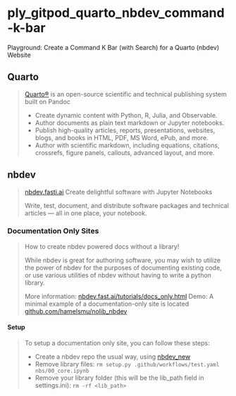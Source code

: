 # ply_gitpod_quarto_nbdev_command-k-bar
Playground: Create a Command K Bar (with Search) for a Quarto (nbdev) Website

## Quarto

> [Quarto®](https://quarto.org/) is an open-source scientific and technical publishing system built on Pandoc
>
> - Create dynamic content with Python, R, Julia, and Observable.
> - Author documents as plain text markdown or Jupyter notebooks.
> - Publish high-quality articles, reports, presentations, websites, blogs, and books in HTML, PDF, MS Word, ePub, and more.
> - Author with scientific markdown, including equations, citations, crossrefs, figure panels, callouts, advanced layout, and more.

## nbdev

> [nbdev.fasti.ai](https://nbdev.fast.ai/) Create delightful software with Jupyter Notebooks
>
> Write, test, document, and distribute software packages and technical articles — all in one place, your notebook.

### Documentation Only Sites

> How to create nbdev powered docs without a library!
> 
> While nbdev is great for authoring software, you may wish to utilize the power of nbdev for the purposes of documenting existing code, or use various utilities of nbdev without having to write a python library.
> 
> More information: [nbdev.fast.ai/tutorials/docs_only.html](https://nbdev.fast.ai/tutorials/docs_only.html)
> Demo: A minimal example of a documentation-only site is located [github.com/hamelsmu/nolib_nbdev](https://github.com/hamelsmu/nolib_nbdev)

#### Setup

> To setup a documentation only site, you can follow these steps:
> 
> - Create a nbdev repo the usual way, using [nbdev_new](https://nbdev.fast.ai/api/cli.html#nbdev_new)
> - Remove library files: `rm setup.py .github/workflows/test.yaml nbs/00_core.ipynb`
> - Remove your library folder (this will be the lib_path field in settings.ini): `rm -rf <lib_path>`